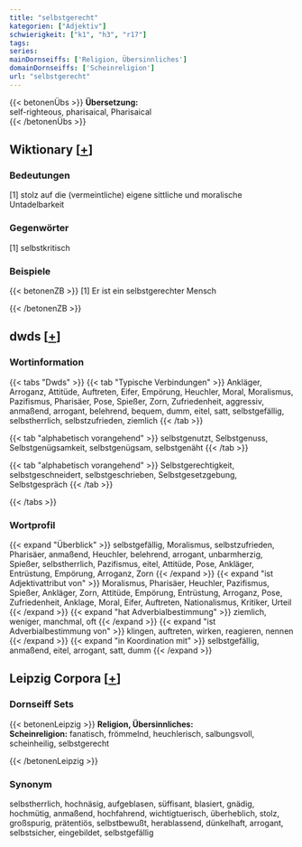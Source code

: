 ```yaml
---
title: "selbstgerecht"
kategorien: ["Adjektiv"]
schwierigkeit: ["k1", "h3", "r17"]
tags:
series:
mainDornseiffs: ['Religion, Übersinnliches']
domainDornseiffs: ['Scheinreligion']
url: "selbstgerecht"
---
```


{{< betonenÜbs >}}
**Übersetzung:**  
self-righteous, pharisaical, Pharisaical  
{{< /betonenÜbs >}}

## Wiktionary [[+](https://de.wiktionary.org/wiki/selbstgerecht)]

### Bedeutungen
[1] stolz auf die (vermeintliche) eigene sittliche und moralische Untadelbarkeit  

### Gegenwörter
[1] selbstkritisch  

### Beispiele
{{< betonenZB >}}
[1] Er ist ein selbstgerechter Mensch  

{{< /betonenZB >}}


## dwds [[+](https://www.dwds.de/wb/selbstgerecht)]

### Wortinformation
{{< tabs "Dwds" >}}
{{< tab "Typische Verbindungen" >}}
Ankläger, Arroganz, Attitüde, Auftreten, Eifer, Empörung, Heuchler, Moral, Moralismus, Pazifismus, Pharisäer, Pose, Spießer, Zorn, Zufriedenheit, aggressiv, anmaßend, arrogant, belehrend, bequem, dumm, eitel, satt, selbstgefällig, selbstherrlich, selbstzufrieden, ziemlich
{{< /tab >}}

{{< tab "alphabetisch vorangehend" >}}
selbstgenutzt, Selbstgenuss, Selbstgenügsamkeit, selbstgenügsam, selbstgenäht
{{< /tab >}}

{{< tab "alphabetisch vorangehend" >}}
Selbstgerechtigkeit, selbstgeschneidert, selbstgeschrieben, Selbstgesetzgebung, Selbstgespräch
{{< /tab >}}

{{< /tabs >}}

### Wortprofil
{{< expand "Überblick" >}} selbstgefällig, Moralismus, selbstzufrieden, Pharisäer, anmaßend, Heuchler, belehrend, arrogant, unbarmherzig, Spießer, selbstherrlich, Pazifismus, eitel, Attitüde, Pose, Ankläger, Entrüstung, Empörung, Arroganz, Zorn {{< /expand >}}
{{< expand "ist Adjektivattribut von" >}} Moralismus, Pharisäer, Heuchler, Pazifismus, Spießer, Ankläger, Zorn, Attitüde, Empörung, Entrüstung, Arroganz, Pose, Zufriedenheit, Anklage, Moral, Eifer, Auftreten, Nationalismus, Kritiker, Urteil {{< /expand >}}
{{< expand "hat Adverbialbestimmung" >}} ziemlich, weniger, manchmal, oft {{< /expand >}}
{{< expand "ist Adverbialbestimmung von" >}} klingen, auftreten, wirken, reagieren, nennen {{< /expand >}}
{{< expand "in Koordination mit" >}} selbstgefällig, anmaßend, eitel, arrogant, satt, dumm {{< /expand >}}

## Leipzig Corpora [[+](https://corpora.uni-leipzig.de/en/res?word=selbstgerecht&corpusId=deu_newscrawl-public_2018)]

### Dornseiff Sets
{{< betonenLeipzig >}}
**Religion, Übersinnliches:**  
**Scheinreligion:** fanatisch, frömmelnd, heuchlerisch, salbungsvoll, scheinheilig, selbstgerecht  

{{< /betonenLeipzig >}}

### Synonym
selbstherrlich, hochnäsig, aufgeblasen, süffisant, blasiert, gnädig, hochmütig, anmaßend, hochfahrend, wichtigtuerisch, überheblich, stolz, großspurig, prätentiös, selbstbewußt, herablassend, dünkelhaft, arrogant, selbstsicher, eingebildet, selbstgefällig

